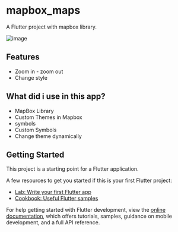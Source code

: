 # mapbox_maps

A Flutter project with mapbox library.

![image](https://user-images.githubusercontent.com/51382458/211623967-50d2fe0c-bbb4-4a77-b46f-8bdb5f62b7d5.png)

## Features  
- Zoom in - zoom out
- Change style

## What did i use in this app? 

- MapBox Library 
- Custom Themes in Mapbox
- symbols
- Custom Symbols
- Change theme dynamically

## Getting Started

This project is a starting point for a Flutter application.

A few resources to get you started if this is your first Flutter project:

- [Lab: Write your first Flutter app](https://docs.flutter.dev/get-started/codelab)
- [Cookbook: Useful Flutter samples](https://docs.flutter.dev/cookbook)

For help getting started with Flutter development, view the
[online documentation](https://docs.flutter.dev/), which offers tutorials,
samples, guidance on mobile development, and a full API reference.
